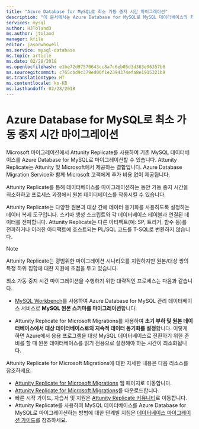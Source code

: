 ```yaml
---
title: "Azure Database for MySQL로 최소 가동 중지 시간 마이그레이션"
description: "이 문서에서는 Azure Database for MySQL로 MySQL 데이터베이스의 최소 가동 중지 시간을 마이그레이션하는 방법 및 Microsoft 마이그레이션에서 Attunity Replicate를 사용하여 데이터베이스의 초기 로드 및 원본 데이터베이스에서 대상 데이터베이스로 지속적인 데이터 동기화를 설정하는 방법을 설명합니다."
services: mysql
author: HJToland3
ms.author: jtoland
manager: kfile
editor: jasonwhowell
ms.service: mysql-database
ms.topic: article
ms.date: 02/28/2018
ms.openlocfilehash: e1be72d97570643cc8a7c6eb05d3d363e96357b6
ms.sourcegitcommit: c765cbd9c379ed00f1e2394374efa8e1915321b9
ms.translationtype: HT
ms.contentlocale: ko-KR
ms.lasthandoff: 02/28/2018
---
```

# <a name="minimal-downtime-migration-to-azure-database-for-mysql"></a>Azure Database for MySQL로 최소 가동 중지 시간 마이그레이션
Microsoft 마이그레이션에서 Attunity Replicate를 사용하여 기존 MySQL 데이터베이스를 Azure Database for MySQL로 마이그레이션할 수 있습니다. Attunity Replicate는 Attunity 및 Microsoft에서 제공하는 결합입니다. Azure Database Migration Service와 함께 Microsoft 고객에게 추가 비용 없이 제공됩니다. 

Attunity Replicate를 통해 데이터베이스를 마이그레이션하는 동안 가동 중지 시간을 최소화하고 프로세스 과정에서 원본 데이터베이스를 작동시킬 수 있습니다.

Attunity Replicate는 다양한 원본과 대상 간에 데이터 동기화를 사용하도록 설정하는 데이터 복제 도구입니다. 스키마 생성 스크립트와 각 데이터베이스 테이블과 연결된 데이터를 전파합니다. Attunity Replicate는 다른 아티팩트(예: SP, 트리거, 함수 등)를 전파하거나 이러한 아티팩트에 호스트되는 PL/SQL 코드를 T-SQL로 변환하지 않습니다.

> [!NOTE]
> Attunity Replicate는 광범위한 마이그레이션 시나리오를 지원하지만 원본/대상 쌍의 특정 하위 집합에 대한 지원에 초점을 두고 있습니다.

최소 가동 중지 시간 마이그레이션을 수행하기 위한 대략적인 프로세스는 다음과 같습니다.

* [MySQL Workbench](https://www.mysql.com/products/workbench/)를 사용하여 Azure Database for MySQL 관리 데이터베이스 서비스로 **MySQL 원본 스키마를 마이그레이션**합니다.

* Attunity Replicate for Microsoft Migrations를 사용하여 **초기 부하 및 원본 데이터베이스에서 대상 데이터베이스로의 지속적 데이터 동기화를 설정**합니다. 이렇게 하면 Azure에서 응용 프로그램을 대상 MySQL 데이터베이스로 전환하기 위한 준비를 할 때 원본 데이터베이스를 읽기 전용으로 설정해야 하는 시간이 최소화됩니다.

Attunity Replicate for Microsoft Migrations에 대한 자세한 내용은 다음 리소스를 참조하세요.
 - [Attunity Replicate for Microsoft Migrations](https://aka.ms/attunity-replicate) 웹 페이지로 이동합니다.
 - [Attunity Replicate for Microsoft Migrations](http://discover.attunity.com/download-replicate-microsoft-lp6657.html)를 다운로드합니다.
 - 빠른 시작 가이드, 자습서 및 지원은 [Attunity Replicate 커뮤니티](https://aka.ms/attunity-community)로 이동합니다.
 - Attunity Replicate를 사용하여 MySQL 데이터베이스를 Azure Database for MySQL로 마이그레이션하는 방법에 대한 단계별 지침은 [데이터베이스 마이그레이션 가이드](https://datamigration.microsoft.com/scenario/mysql-to-azuremysql)를 참조하세요.
